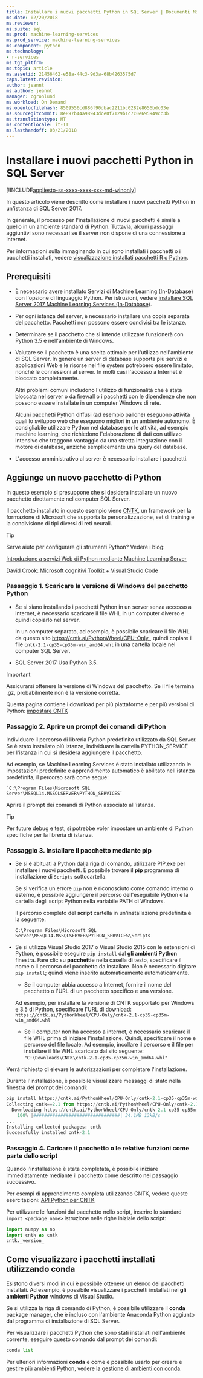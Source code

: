 ```yaml
---
title: Installare i nuovi pacchetti Python in SQL Server | Documenti Microsoft
ms.date: 02/20/2018
ms.reviewer: 
ms.suite: sql
ms.prod: machine-learning-services
ms.prod_service: machine-learning-services
ms.component: python
ms.technology:
- r-services
ms.tgt_pltfrm: 
ms.topic: article
ms.assetid: 21456462-e58a-44c3-9d3a-68b4263575d7
caps.latest.revision: 
author: jeannt
ms.author: jeannt
manager: cgronlund
ms.workload: On Demand
ms.openlocfilehash: 8509556cd886f90dbac2211bc0282e8656bdc03e
ms.sourcegitcommit: 8e897b44a98943dce0f7129b1c7c0e695949cc3b
ms.translationtype: MT
ms.contentlocale: it-IT
ms.lasthandoff: 03/21/2018
---
```

# <a name="install-new-python-packages-on-sql-server"></a>Installare i nuovi pacchetti Python in SQL Server
[!INCLUDE[appliesto-ss-xxxx-xxxx-xxx-md-winonly](../../includes/appliesto-ss-xxxx-xxxx-xxx-md-winonly.md)]

In questo articolo viene descritto come installare i nuovi pacchetti Python in un'istanza di SQL Server 2017.

In generale, il processo per l'installazione di nuovi pacchetti è simile a quello in un ambiente standard di Python. Tuttavia, alcuni passaggi aggiuntivi sono necessari se il server non dispone di una connessione a internet.

Per informazioni sulla immaginando in cui sono installati i pacchetti o i pacchetti installati, vedere [visualizzazione installati pacchetti R o Python](../r/determine-which-packages-are-installed-on-sql-server.md).

## <a name="prerequisites"></a>Prerequisiti

+ È necessario avere installato Servizi di Machine Learning (In-Database) con l'opzione di linguaggio Python. Per istruzioni, vedere [installare SQL Server 2017 Machine Learning Services (In-Database)](../install/sql-machine-learning-services-windows-install.md).

+ Per ogni istanza del server, è necessario installare una copia separata del pacchetto. Pacchetti non possono essere condivisi tra le istanze.

+ Determinare se il pacchetto che si intende utilizzare funzionerà con Python 3.5 e nell'ambiente di Windows. 

+ Valutare se il pacchetto è una scelta ottimale per l'utilizzo nell'ambiente di SQL Server. In genere un server di database supporta più servizi e applicazioni Web e le risorse nel file system potrebbero essere limitato, nonché le connessioni al server. In molti casi l'accesso a Internet è bloccato completamente.

    Altri problemi comuni includono l'utilizzo di funzionalità che è stata bloccata nel server o da firewall o i pacchetti con le dipendenze che non possono essere installate in un computer Windows di rete. 

    Alcuni pacchetti Python diffusi (ad esempio pallone) eseguono attività quali lo sviluppo web che eseguono migliori in un ambiente autonomo. È consigliabile utilizzare Python nel database per le attività, ad esempio machine learning, che richiedono l'elaborazione di dati con utilizzo intensivo che traggono vantaggio da una stretta integrazione con il motore di database, anziché semplicemente una query del database.

+ L'accesso amministrativo al server è necessario installare i pacchetti.

## <a name="add-a-new-python-package"></a>Aggiunge un nuovo pacchetto di Python

In questo esempio si presuppone che si desidera installare un nuovo pacchetto direttamente nel computer SQL Server.

Il pacchetto installato in questo esempio viene [CNTK](https://docs.microsoft.com/cognitive-toolkit/), un framework per la formazione di Microsoft che supporta la personalizzazione, set di training e la condivisione di tipi diversi di reti neurali.

> [!TIP]
> Serve aiuto per configurare gli strumenti Python? Vedere i blog:
> 
> [Introduzione a servizi Web di Python mediante Machine Learning Server](https://blogs.msdn.microsoft.com/mlserver/2017/12/13/getting-started-with-python-web-services-using-machine-learning-server/)
> 
> [David Crook: Microsoft cognitivi Toolkit + Visual Studio Code](http://dacrook.com/cntk-vs-code-awesome/)

### <a name="step-1-download-the-windows-version-of-the-python-package"></a>Passaggio 1. Scaricare la versione di Windows del pacchetto Python

+ Se si siano installando i pacchetti Python in un server senza accesso a internet, è necessario scaricare il file WHL in un computer diverso e quindi copiarlo nel server.

    In un computer separato, ad esempio, è possibile scaricare il file WHL da questo sito [ https://cntk.ai/PythonWheel/CPU-Only ](https://cntk.ai/PythonWheel/CPU-Only/cntk-2.1-cp35-cp35m-win_amd64.whl), quindi copiare il file `cntk-2.1-cp35-cp35m-win_amd64.whl` in una cartella locale nel computer SQL Server.

+ SQL Server 2017 Usa Python 3.5. 

> [!IMPORTANT]
> Assicurarsi ottenere la versione di Windows del pacchetto. Se il file termina .gz, probabilmente non è la versione corretta.

Questa pagina contiene i download per più piattaforme e per più versioni di Python: [impostare CNTK](https://docs.microsoft.com/cognitive-toolkit/Setup-CNTK-on-your-machine)

### <a name="step-2-open-a-python-command-prompt"></a>Passaggio 2. Aprire un prompt dei comandi di Python

Individuare il percorso di libreria Python predefinito utilizzato da SQL Server. Se è stato installato più istanze, individuare la cartella PYTHON_SERVICE per l'istanza in cui si desidera aggiungere il pacchetto.

Ad esempio, se Machine Learning Services è stato installato utilizzando le impostazioni predefinite e apprendimento automatico è abilitato nell'istanza predefinita, il percorso sarà come segue:

    `C:\Program Files\Microsoft SQL Server\MSSQL14.MSSQLSERVER\PYTHON_SERVICES`

Aprire il prompt dei comandi di Python associato all'istanza.

> [!TIP]
> Per future debug e test, si potrebbe voler impostare un ambiente di Python specifiche per la libreria di istanza.

### <a name="step-3-install-the-package-using-pip"></a>Passaggio 3. Installare il pacchetto mediante pip

+ Se si è abituati a Python dalla riga di comando, utilizzare PIP.exe per installare i nuovi pacchetti. È possibile trovare il **pip** programma di installazione di `Scripts` sottocartella. 

    Se si verifica un errore `pip` non è riconosciuto come comando interno o esterno, è possibile aggiungere il percorso dell'eseguibile Python e la cartella degli script Python nella variabile PATH di Windows.

    Il percorso completo del **script** cartella in un'installazione predefinita è la seguente:

    `C:\Program Files\Microsoft SQL Server\MSSQL14.MSSQLSERVER\PYTHON_SERVICES\Scripts`

+ Se si utilizza Visual Studio 2017 o Visual Studio 2015 con le estensioni di Python, è possibile eseguire `pip install` dal **gli ambienti Python** finestra. Fare clic su **pacchetti**e nella casella di testo, specificare il nome o il percorso del pacchetto da installare. Non è necessario digitare `pip install`; quindi viene inserito automaticamente automaticamente. 

    - Se il computer abbia accesso a Internet, fornire il nome del pacchetto o l'URL di un pacchetto specifico e una versione. 
    
    Ad esempio, per installare la versione di CNTK supportato per Windows e 3.5 di Python, specificare l'URL di download: `https://cntk.ai/PythonWheel/CPU-Only/cntk-2.1-cp35-cp35m-win_amd64.whl`

    - Se il computer non ha accesso a internet, è necessario scaricare il file WHL prima di iniziare l'installazione. Quindi, specificare il nome e percorso del file locale. Ad esempio, incollare il percorso e il file per installare il file WHL scaricato dal sito seguente: `"C:\Downloads\CNTK\cntk-2.1-cp35-cp35m-win_amd64.whl"`

Verrà richiesto di elevare le autorizzazioni per completare l'installazione.

Durante l'installazione, è possibile visualizzare messaggi di stato nella finestra del prompt dei comandi:

```python
pip install https://cntk.ai/PythonWheel/CPU-Only/cntk-2.1-cp35-cp35m-win_amd64.whl
Collecting cntk==2.1 from https://cntk.ai/PythonWheel/CPU-Only/cntk-2.1-cp35-cp35m-win_amd64.whl
  Downloading https://cntk.ai/PythonWheel/CPU-Only/cntk-2.1-cp35-cp35m-win_amd64.whl (34.1MB)
    100% |################################| 34.1MB 13kB/s
...
Installing collected packages: cntk
Successfully installed cntk-2.1
```


### <a name="step-4-load-the-package-or-its-functions-as-part-of-your-script"></a>Passaggio 4. Caricare il pacchetto o le relative funzioni come parte dello script

Quando l'installazione è stata completata, è possibile iniziare immediatamente mediante il pacchetto come descritto nel passaggio successivo.

Per esempi di apprendimento completa utilizzando CNTK, vedere queste esercitazioni: [API Python per CNTK](https://cntk.ai/pythondocs/tutorials.html)

Per utilizzare le funzioni dal pacchetto nello script, inserire lo standard `import <package_name>` istruzione nelle righe iniziale dello script:

```python
import numpy as np
import cntk as cntk
cntk._version_
```

##  <a name="how-to-view-installed-packages-using-conda"></a>Come visualizzare i pacchetti installati utilizzando conda

Esistono diversi modi in cui è possibile ottenere un elenco dei pacchetti installati. Ad esempio, è possibile visualizzare i pacchetti installati nel **gli ambienti Python** windows di Visual Studio.

Se si utilizza la riga di comando di Python, è possibile utilizzare il **conda** package manager, che è incluso con l'ambiente Anaconda Python aggiunto dal programma di installazione di SQL Server.

Per visualizzare i pacchetti Python che sono stati installati nell'ambiente corrente, eseguire questo comando dal prompt dei comandi:

```python
conda list
```

Per ulteriori informazioni **conda** e come è possibile usarlo per creare e gestire più ambienti Python, vedere [la gestione di ambienti con conda](https://conda.io/docs/user-guide/tasks/manage-environments.html).
